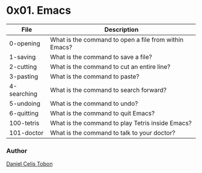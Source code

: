 # 0x01. Emacs

| File | Description |
| ------ | ------ |
| 0-opening | What is the command to open a file from within Emacs? |
| 1-saving | What is the command to save a file? |
| 2-cutting | What is the command to cut an entire line? |
| 3-pasting | What is the command to paste? |
| 4-searching | What is the command to search forward? |
| 5-undoing | What is the command to undo? |
| 6-quitting | What is the command to quit Emacs? |
| 100-tetris | What is the command to play Tetris inside Emacs? |
| 101-doctor | What is the command to talk to your doctor? |

### Author
[Daniel Celis Tobon](https://github.com/danicelistobon)
